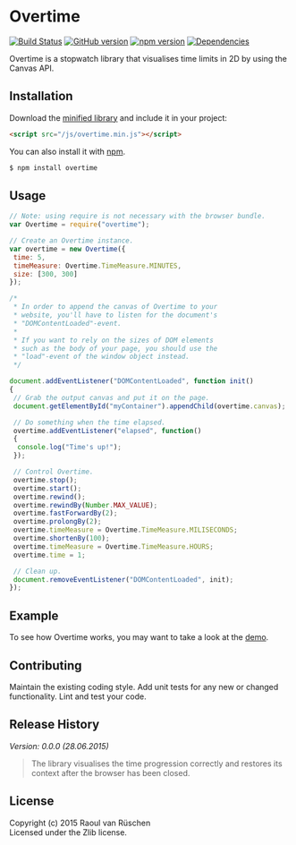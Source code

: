# Overtime 
[![Build Status](https://travis-ci.org/vanruesc/overtime.svg?branch=master)](https://travis-ci.org/vanruesc/overtime) 
[![GitHub version](https://badge.fury.io/gh/vanruesc%2Fovertime.svg)](http://badge.fury.io/gh/vanruesc%2Fovertime) 
[![npm version](https://badge.fury.io/js/overtime.svg)](http://badge.fury.io/js/overtime) 
[![Dependencies](https://david-dm.org/vanruesc/overtime.svg?branch=master)](https://david-dm.org/vanruesc/overtime)

Overtime is a stopwatch library that visualises time limits in 2D by using the Canvas API.

## Installation

Download the [minified library](http://vanruesc.github.io/overtime/build/overtime.min.js) and include it in your project:

```html
<script src="/js/overtime.min.js"></script>
```

You can also install it with [npm](https://www.npmjs.com).

```sh
$ npm install overtime
``` 

## Usage

```javascript
// Note: using require is not necessary with the browser bundle.
var Overtime = require("overtime");

// Create an Overtime instance.
var overtime = new Overtime({
 time: 5,
 timeMeasure: Overtime.TimeMeasure.MINUTES,
 size: [300, 300]
});

/*
 * In order to append the canvas of Overtime to your 
 * website, you'll have to listen for the document's
 * "DOMContentLoaded"-event.
 *
 * If you want to rely on the sizes of DOM elements 
 * such as the body of your page, you should use the
 * "load"-event of the window object instead.
 */

document.addEventListener("DOMContentLoaded", function init()
{
 // Grab the output canvas and put it on the page.
 document.getElementById("myContainer").appendChild(overtime.canvas);

 // Do something when the time elapsed.
 overtime.addEventListener("elapsed", function()
 {
  console.log("Time's up!");
 });

 // Control Overtime.
 overtime.stop();
 overtime.start();
 overtime.rewind();
 overtime.rewindBy(Number.MAX_VALUE);
 overtime.fastForwardBy(2);
 overtime.prolongBy(2);
 overtime.timeMeasure = Overtime.TimeMeasure.MILISECONDS;
 overtime.shortenBy(100);
 overtime.timeMeasure = Overtime.TimeMeasure.HOURS;
 overtime.time = 1;

 // Clean up.
 document.removeEventListener("DOMContentLoaded", init);
});
```

## Example

To see how Overtime works, you may want to take a look at the [demo](https://vanruesc.github.io/overtime/demo).

## Contributing
Maintain the existing coding style. Add unit tests for any new or changed functionality. Lint and test your code.

## Release History
_Version: 0.0.0 (28.06.2015)_
> The library visualises the time progression correctly and 
> restores its context after the browser has been closed.

## License
Copyright (c) 2015 Raoul van Rüschen  
Licensed under the Zlib license.
